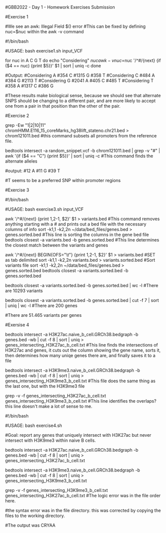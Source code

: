  #GBB2022 - Day 1 - Homework Exercises Submission
 
 #Exercise 1
 
 #We see an awk: Illegal Field $() error
 #This can be fixed by defining nuc=$nuc within the awk -v command
 
 #!/bin/bash

 #USAGE: bash exercise1.sh input_VCF

 for nuc in A C G T
 do
   echo "Considering" $nuc
   awk -v nuc=$nuc '/^#/{next} {if ($4 == nuc) {print $5}}' $1 | sort | uniq -c
 done
 
 
 #Output:
 #Considering A
 #354 C
 #1315 G
 #358 T
 #Considering C
 #484 A
 #384 G
 #2113 T
 #Considering G
 #2041 A
 #405 C
 #485 T
 #Considering T
 #358 A
 #1317 C
 #386 G

 #These results make biological sense, because we should see that alternate SNPS should be changing to a different pair, and are more likely to accept one from a pair in that position than the other of the pair.
 
 #Exercise 2
 
 grep -Ew "1|2|10|11" chromHMM.E116_15_coreMarks_hg38lift_stateno.chr21.bed > chrom121011.bed #this command subsets all promoters from the reference file.
 
 bedtools intersect -a random_snippet.vcf -b chrom121011.bed | grep -v "#" | awk '{if ($4 == "C") {print $5}}' | sort | uniq -c #This command finds the alternate alleles
 
 #output:
 #12 A
 #11 G
 #39 T
 
 #T seems to be a preferred SNP within promoter regions
 
 #Exercise 3
 
 #!/bin/bash

 #USAGE: bash exercise3.sh input_VCF

 awk '/^#/{next} {print $1,$2-1, $2}' $1 > variants.bed #This command removes anything starting with a # and prints out a bed file with the necessary columns of info
 sort -k1,1 -k2,2n ~/data/bed_files/genes.bed > genes.sorted.bed #This line is sorting the columns in the gene bed file
 bedtools closest -a variants.bed -b genes.sorted.bed #This line determines the closest match between the variants and genes
 
 awk '/^#/{next} BEGIN{OFS="\t"} {print $1,$2-1, $2}' $1 > variants.bed #SET as tab delimited
 sort -k1,1 -k2,2n variants.bed > variants.sorted.bed #Sort variants file
 sort -k1,1 -k2,2n ~/data/bed_files/genes.bed > genes.sorted.bed
 bedtools closest -a variants.sorted.bed -b genes.sorted.bed
 
 bedtools closest -a variants.sorted.bed -b genes.sorted.bed | wc -l
 #There are 10293 variants
 
 bedtools closest -a variants.sorted.bed -b genes.sorted.bed | cut -f 7 | sort | uniq | wc -l
 #There are 200 genes
 
 #There are 51.465 variants per genes
 
 #Exersise 4
 
 bedtools intersect -a H3K27ac.naive_b_cell.GRCh38.bedgraph -b genes.bed -wb | cut -f 8 | sort | uniq > genes_intersecting_H3K27ac_b_cell.txt #This line finds the intersections of H3K27ac and genes, it cuts out the column showing the gene name, sorts it, then determines how many uniqe genes there are, and finally saves it to a file

 bedtools intersect -a H3K9me3.naive_b_cell.GRCh38.bedgraph -b genes.bed -wb | cut -f 8 | sort | uniq > genes_intersecting_H3K9me3_b_cell.txt #This file does the same thing as the last one, but with the H3K9me3 file

 grep -v -f genes_intersecting_H3K27ac_b_cell.txt genes_intersecting_H3K9me3_b_cell.txt #This line identifies the overlaps? this line doesn't make a lot of sense to me.
 
 #!/bin/bash

 #USAGE: bash exercise4.sh

 #Goal: report any genes that uniquely intersect with H3K27ac but never intersect with H3K9me3 within naive B cells.

 bedtools intersect -a H3K27ac.naive_b_cell.GRCh38.bedgraph -b genes.bed -wb | cut -f 8 | sort | uniq > genes_intersecting_H3K27ac_b_cell.txt

 bedtools intersect -a H3K9me3.naive_b_cell.GRCh38.bedgraph -b genes.bed -wb | cut -f 8 | sort | uniq > genes_intersecting_H3K9me3_b_cell.txt

 grep -v -f genes_intersecting_H3K9me3_b_cell.txt genes_intersecting_H3K27ac_b_cell.txt #The logic error was in the file order here.
 
 #the syntax error was in the file directory. this was corrected by copying the files to the working directory.
 
 #The output was CRYAA
 
 
 
 
 
 
 
 